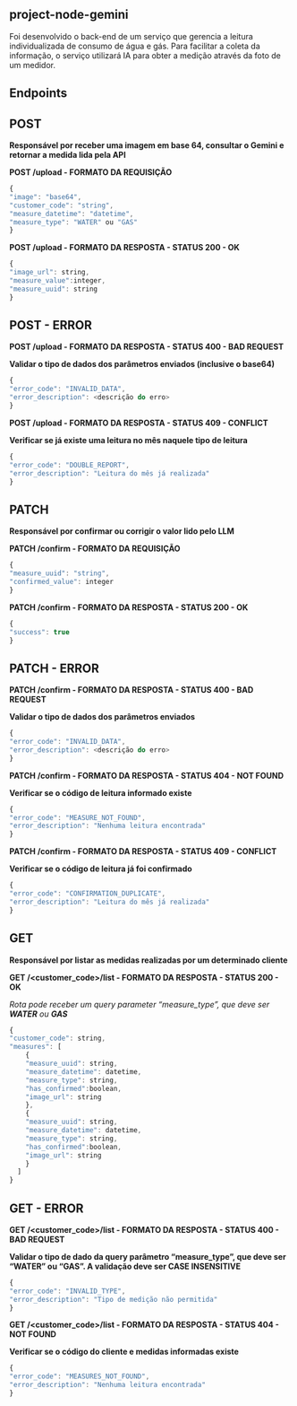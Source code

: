 ## project-node-gemini

Foi desenvolvido o back-end de um serviço que gerencia a leitura individualizada de
consumo de água e gás. Para facilitar a coleta da informação, o serviço utilizará IA para
obter a medição através da foto de um medidor.

## Endpoints

## POST

**Responsável por receber uma imagem em base 64, consultar o Gemini e retornar a medida lida pela API**

**POST /upload - FORMATO DA REQUISIÇÃO**

```javascript
{
"image": "base64",
"customer_code": "string",
"measure_datetime": "datetime",
"measure_type": "WATER" ou "GAS"
}
```

**POST /upload - FORMATO DA RESPOSTA - STATUS 200 - OK**

```javascript
{
"image_url": string,
"measure_value":integer,
"measure_uuid": string
}
```

## POST - ERROR

**POST /upload - FORMATO DA RESPOSTA - STATUS 400 - BAD REQUEST**

**Validar o tipo de dados dos parâmetros enviados (inclusive o base64)**

```javascript
{
"error_code": "INVALID_DATA",
"error_description": <descrição do erro>
}
```

**POST /upload - FORMATO DA RESPOSTA - STATUS 409 - CONFLICT**

**Verificar se já existe uma leitura no mês naquele tipo de leitura**

```javascript
{
"error_code": "DOUBLE_REPORT",
"error_description": "Leitura do mês já realizada"
}
```

## PATCH

**Responsável por confirmar ou corrigir o valor lido pelo LLM**

**PATCH /confirm - FORMATO DA REQUISIÇÃO**

```javascript
{
"measure_uuid": "string",
"confirmed_value": integer
}
```

**PATCH /confirm - FORMATO DA RESPOSTA - STATUS 200 - OK**

```javascript
{
"success": true
}
```

## PATCH - ERROR

**PATCH /confirm - FORMATO DA RESPOSTA - STATUS 400 - BAD REQUEST**

**Validar o tipo de dados dos parâmetros enviados**

```javascript
{
"error_code": "INVALID_DATA",
"error_description": <descrição do erro>
}
```

**PATCH /confirm - FORMATO DA RESPOSTA - STATUS 404 - NOT FOUND**

**Verificar se o código de leitura informado existe**

```javascript
{
"error_code": "MEASURE_NOT_FOUND",
"error_description": "Nenhuma leitura encontrada"
}
```

**PATCH /confirm - FORMATO DA RESPOSTA - STATUS 409 - CONFLICT**

**Verificar se o código de leitura já foi confirmado**

```javascript
{
"error_code": "CONFIRMATION_DUPLICATE",
"error_description": "Leitura do mês já realizada"
}
```

## GET

**Responsável por listar as medidas realizadas por um determinado cliente**

**GET /<customer_code>/list - FORMATO DA RESPOSTA - STATUS 200 - OK**

_Rota pode receber um query parameter “measure_type”, que deve ser ***WATER*** ou ***GAS***_

```javascript
{
"customer_code": string,
"measures": [
    {
    "measure_uuid": string,
    "measure_datetime": datetime,
    "measure_type": string,
    "has_confirmed":boolean,
    "image_url": string
    },
    {
    "measure_uuid": string,
    "measure_datetime": datetime,
    "measure_type": string,
    "has_confirmed":boolean,
    "image_url": string
    }
  ]
}
```

## GET - ERROR

**GET /<customer_code>/list - FORMATO DA RESPOSTA - STATUS 400 - BAD REQUEST**

**Validar o tipo de dado da query parâmetro “measure_type”, que deve ser “WATER” ou “GAS”. A validação deve ser CASE INSENSITIVE**

```javascript
{
"error_code": "INVALID_TYPE",
"error_description": "Tipo de medição não permitida"
}
```

**GET /<customer_code>/list - FORMATO DA RESPOSTA - STATUS 404 - NOT FOUND**

**Verificar se o código do cliente e medidas informadas existe**

```javascript
{
"error_code": "MEASURES_NOT_FOUND",
"error_description": "Nenhuma leitura encontrada"
}
```
